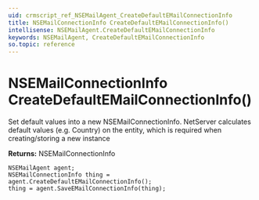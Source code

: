 ```yaml
---
uid: crmscript_ref_NSEMailAgent_CreateDefaultEMailConnectionInfo
title: NSEMailConnectionInfo CreateDefaultEMailConnectionInfo()
intellisense: NSEMailAgent.CreateDefaultEMailConnectionInfo
keywords: NSEMailAgent, CreateDefaultEMailConnectionInfo
so.topic: reference
---
```


# NSEMailConnectionInfo CreateDefaultEMailConnectionInfo()

Set default values into a new NSEMailConnectionInfo.
NetServer calculates default values (e.g. Country) on the entity, which is required when creating/storing a new instance

**Returns:** NSEMailConnectionInfo

```crmscript
NSEMailAgent agent;
NSEMailConnectionInfo thing = agent.CreateDefaultEMailConnectionInfo();
thing = agent.SaveEMailConnectionInfo(thing);
```

